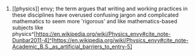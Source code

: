 1. [[physics]] envy; the term argues that writing and working practices in these disciplines have overused confusing jargon and complicated mathematics to seem more 'rigorous' and like mathematics-based subjects like physics^[https://en.wikipedia.org/wiki/Physics_envy#cite_note-Dunbar2011-4]^[https://en.wikipedia.org/wiki/Physics_envy#cite_note-Academic_B.S._as_artificial_barriers_to_entry-5]